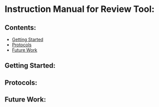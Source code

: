# Instruction Manual for Review Tool:

## Contents:
- [Getting Started](#Getting-Started)
- [Protocols](#Protocols)
- [Future Work](#Future-Work)
## Getting Started:



## Protocols:



## Future Work: